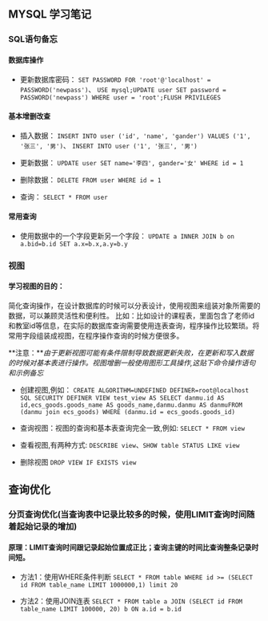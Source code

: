 ## MYSQL 学习笔记

### SQL语句备忘

#### 数据库操作

* 更新数据库密码：
`SET PASSWORD FOR 'root'@'localhost' = PASSWORD('newpass')`、
`USE mysql;UPDATE user SET password = PASSWORD('newpass') WHERE user = 'root';FLUSH PRIVILEGES`


#### 基本增删改查

* 插入数据：
`INSERT INTO user ('id', 'name', 'gander') VALUES ('1', '张三', '男')`、
`INSERT INTO user ('1', '张三', '男')`

* 更新数据：
`UPDATE user SET name='李四', gander='女' WHERE id = 1`

* 删除数据：
`DELETE FROM user WHERE id = 1`

* 查询：
`SELECT * FROM user`

#### 常用查询
* 使用数据中的一个字段更新另一个字段：
`UPDATE a INNER JOIN b on a.bid=b.id SET a.x=b.x,a.y=b.y `

### 视图
#### 学习视图的目的：
简化查询操作，在设计数据库的时候可以分表设计，使用视图来组装对象所需要的数据，可以兼顾灵活性和便利性。
比如：比如设计的课程表，里面包含了老师id和教室id等信息，在实际的数据库查询需要使用连表查询，程序操作比较繁琐。将常用字段组装成视图，在程序操作查询的时候方便很多。

**注意：***由于更新视图可能有条件限制导致数据更新失败，在更新和写入数据的时候对基本表进行操作。视图增删一般使用图形工具操作,这贴下命令操作语句和示例备忘*

* 创建视图,例如：
    `CREATE ALGORITHM=UNDEFINED
    DEFINER=root@localhost
    SQL SECURITY DEFINER
    VIEW test_view AS
    SELECT danmu.id AS id,ecs_goods.goods_name AS goods_name,danmu.danmu AS danmuFROM (danmu join ecs_goods) WHERE (danmu.id = ecs_goods.goods_id)`

* 查询视图：视图的查询和基本表查询完全一致,例如:
`SELECT * FROM view`

* 查看视图,有两种方式:
`DESCRIBE view`、`SHOW table STATUS LIKE view`

* 删除视图
`DROP VIEW IF EXISTS view`

## 查询优化

### 分页查询优化(当查询表中记录比较多的时候，使用LIMIT查询时间随着起始记录的增加)

#### 原理：LIMIT查询时间跟记录起始位置成正比；查询主键的时间比查询整条记录时间短。

* 方法1：使用WHERE条件判断
`SELECT * FROM table WHERE id >= (SELECT id FROM table_name LIMIT 1000000,1) limit 20`

* 方法2：使用JOIN连表
`SELECT * FROM table a JOIN (SELECT id FROM table_name LIMIT 100000, 20) b ON a.id = b.id`